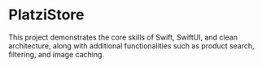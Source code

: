 # PlatziStore
This project demonstrates the core skills of Swift, SwiftUI, and clean architecture, along with additional functionalities such as product search, filtering, and image caching.
